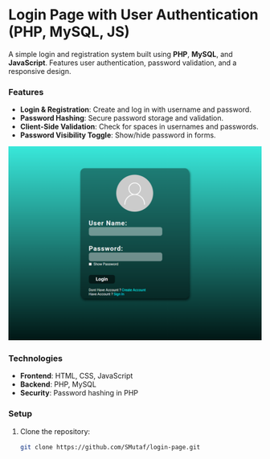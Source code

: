 # **Login Page with User Authentication (PHP, MySQL, JS)**

A simple login and registration system built using **PHP**, **MySQL**, and **JavaScript**. Features user authentication, password validation, and a responsive design.

### **Features**
- **Login & Registration**: Create and log in with username and password.
- **Password Hashing**: Secure password storage and validation.
- **Client-Side Validation**: Check for spaces in usernames and passwords.
- **Password Visibility Toggle**: Show/hide password in forms.

![LoginScreenSS](login-screen/img/logIn.png)

### **Technologies**
- **Frontend**: HTML, CSS, JavaScript
- **Backend**: PHP, MySQL
- **Security**: Password hashing in PHP

### **Setup**
1. Clone the repository:
   ```bash
   git clone https://github.com/SMutaf/login-page.git
